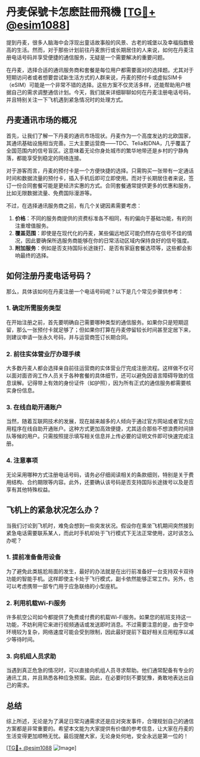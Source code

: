 # 丹麦保號卡怎麽註冊飛機 [[TG💪+ @esim1088](https://t.me/s/esim1088)]

提到丹麦，很多人脑海中会浮现出童话故事般的风景、古老的城堡以及幸福指数极高的生活。然而，对于那些计划前往丹麦旅行或长期居住的人来说，如何在丹麦注册电话号码并享受便捷的通信服务，无疑是一个需要解决的重要问题。

在丹麦，选择合适的通讯服务商和套餐是每位用户都需要面对的选择题。尤其对于短期访问者或者想要尝试新生活方式的人群来说，丹麦的预付卡或虚拟SIM卡（eSIM）可能是一个非常不错的选择。这些方案不仅灵活多样，还能帮助用户根据自己的需求调整通信计划。今天，我们就来详细聊聊如何在丹麦注册电话号码，并且特别关注一下飞机遇到紧急情况时的处理方式。

## 丹麦通讯市场的概况

首先，让我们了解一下丹麦的通讯市场现状。丹麦作为一个高度发达的北欧国家，其通讯基础设施相当完善。三大主要运营商——TDC、Telia和DNA，几乎覆盖了全国范围内的信号盲区。这意味着无论你身处城市的繁华地带还是乡村的宁静角落，都能享受到稳定的网络连接。

对于游客而言，丹麦的预付卡是一个方便快捷的选择。只需购买一张带有一定通话时间和数据流量的预付卡，插入手机后即可立即使用。而对于长期居住者来说，签订一份合同套餐可能是更经济实惠的方式。合同套餐通常提供更多的优惠和服务，比如无限数据流量、免费国际漫游等。

不过，在选择通讯服务商之前，有几个关键因素需要考虑：

1. **价格**：不同的服务商提供的资费标准各不相同，有的偏向于基础功能，有的则注重增值服务。
2. **覆盖范围**：即使是在现代化的丹麦，某些偏远地区可能仍然存在信号不佳的情况，因此要确保所选服务商能够在你的日常活动区域内保持良好的信号强度。
3. **附加服务**：例如是否支持国际长途拨打、是否有家庭套餐选项等，这些都会影响最终的选择。

## 如何注册丹麦电话号码？

那么，具体该如何在丹麦注册一个电话号码呢？以下是几个常见步骤供参考：

### 1. 确定所需服务类型

在开始注册之前，首先要明确自己需要哪种类型的通信服务。如果你只是短期逗留，那么一张预付卡就足够了；但如果你打算在丹麦停留较长时间甚至定居下来，则建议申请一张永久号码，并与运营商签订长期合同。

### 2. 前往实体营业厅办理手续

大多数丹麦人都会选择亲自前往运营商的实体营业厅完成注册流程。这样做不仅可以面对面咨询工作人员关于各种套餐的具体细节，还可以避免因语言障碍导致的信息误解。记得带上有效的身份证件（如护照），因为所有正式的通信服务都需要核实身份信息。

### 3. 在线自助开通账户

当然，随着互联网技术的发展，现在越来越多的人倾向于通过官方网站或者官方应用程序在线自助开通账户。这种方式更加高效便捷，尤其适合那些不想浪费时间排队等候的用户。只需按照提示填写相关信息并上传必要的证明文件即可快速完成注册。

### 4. 注意事项

无论采用哪种方式注册电话号码，请务必仔细阅读相关的条款细则，特别是关于费用结构、合约期限等内容。此外，还要确认该号码是否支持国际长途拨号以及是否享有其他特殊权益。

## 飞机上的紧急状况怎么办？

当我们讨论到飞机时，难免会想到一些突发状况。假设你在乘坐飞机期间突然接到紧急电话需要联系某人，而此时手机却处于飞行模式下无法正常使用，这时该怎么办呢？

### 1. 提前准备备用设备

为了避免此类尴尬局面的发生，最好的办法就是在出行前准备好一台支持双卡双待功能的智能手机。这样即使主卡处于飞行模式，副卡依然能够正常工作。另外，也可以考虑携带一部专门用于应急联络的小型座机。

### 2. 利用机载Wi-Fi服务

许多航空公司如今都提供了免费或付费的机载Wi-Fi服务。如果您的航班支持这一功能，不妨利用它来进行视频通话或发送即时消息。不过需要注意的是，由于空中环境较为复杂，网络速度可能会受到限制，因此最好提前下载好相关应用程序以减少等待时间。

### 3. 向机组人员求助

当遇到真正危急的情况时，可以直接向机组人员寻求帮助。他们通常配备有专业的通讯工具，并且熟悉各种应急预案。因此，在必要时刻不要犹豫，勇敢地表达出自己的需求。

## 总结

综上所述，无论是为了满足日常沟通需求还是应对突发事件，合理规划自己的通信方案都是非常重要的。希望本文能为大家提供有价值的参考信息，让大家在丹麦的生活变得更加顺畅无忧。最后提醒大家，无论身处何地，安全永远是第一位的！

[[TG💪+ @esim1088](https://t.me/s/esim1088) ![Image](https://i.postimg.cc/4NQfJmqS/Snipaste-2025-05-13-00-14-12.png)]
